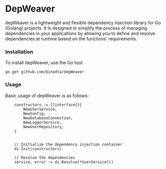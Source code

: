 # DepWeaver

depWeaver is a lightweight and flexible dependency injection library for Go (Golang) projects. It is designed to
simplify the process of managing dependencies in your applications by allowing you to define and resolve dependencies at
runtime based on the functions' requirements.

### Installation

To install depWeaver, use the Go tool:

```shell
go get github.com/binodta/depWeaver

```

### Usage

Basic usage of depWeaver is as follows:

```
	constructors := []interface{}{
		NewUserService,
		NewConfig,
		NewDatabaseConnection,
		NewLoggerService,
		NewUserRepository,
	}
	
	
	// Initialize the dependency injection container
	di.Init(constructors)
	
	// Resolve the dependencies
	service, error := di.Resolve[*UserService]()
```